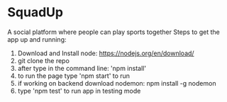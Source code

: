 # SquadUp
A social platform where people can play sports together 
Steps to get the app up and running:
1. Download and Install node: https://nodejs.org/en/download/
2. git clone the repo
3. after type in the command line: 'npm install'
4. to run the page type 'npm start' to run
5. if working on backend download nodemon: npm install -g nodemon
6. type 'npm test' to run app in testing mode

